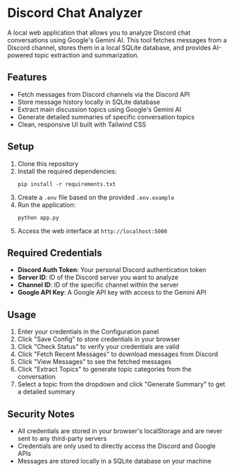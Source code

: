 # Discord Chat Analyzer

A local web application that allows you to analyze Discord chat conversations using Google's Gemini AI. This tool fetches messages from a Discord channel, stores them in a local SQLite database, and provides AI-powered topic extraction and summarization.

## Features

- Fetch messages from Discord channels via the Discord API
- Store message history locally in SQLite database
- Extract main discussion topics using Google's Gemini AI
- Generate detailed summaries of specific conversation topics
- Clean, responsive UI built with Tailwind CSS

## Setup

1. Clone this repository
2. Install the required dependencies:
   ```
   pip install -r requirements.txt
   ```
3. Create a `.env` file based on the provided `.env.example`
4. Run the application:
   ```
   python app.py
   ```
5. Access the web interface at `http://localhost:5000`

## Required Credentials

- **Discord Auth Token**: Your personal Discord authentication token
- **Server ID**: ID of the Discord server you want to analyze
- **Channel ID**: ID of the specific channel within the server
- **Google API Key**: A Google API key with access to the Gemini API

## Usage

1. Enter your credentials in the Configuration panel
2. Click "Save Config" to store credentials in your browser
3. Click "Check Status" to verify your credentials are valid
4. Click "Fetch Recent Messages" to download messages from Discord
5. Click "View Messages" to see the fetched messages
6. Click "Extract Topics" to generate topic categories from the conversation
7. Select a topic from the dropdown and click "Generate Summary" to get a detailed summary

## Security Notes

- All credentials are stored in your browser's localStorage and are never sent to any third-party servers
- Credentials are only used to directly access the Discord and Google APIs
- Messages are stored locally in a SQLite database on your machine
